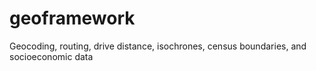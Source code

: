# geoframework
Geocoding, routing, drive distance, isochrones, census boundaries, and socioeconomic data
